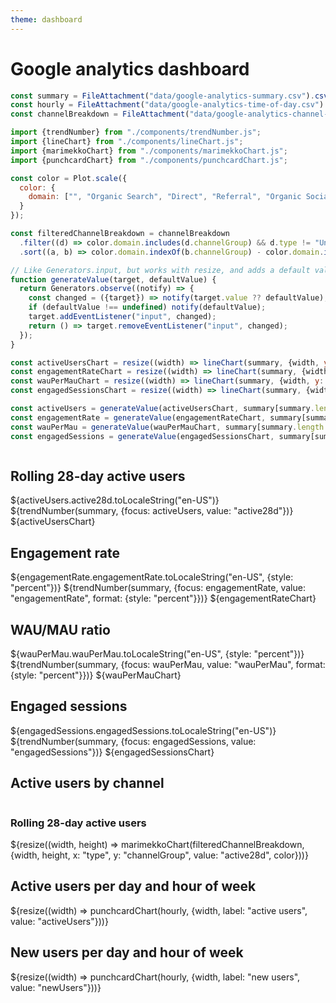 ```yaml
---
theme: dashboard
---
```


# Google analytics dashboard

```js
const summary = FileAttachment("data/google-analytics-summary.csv").csv({typed: true});
const hourly = FileAttachment("data/google-analytics-time-of-day.csv").csv({typed: true});
const channelBreakdown = FileAttachment("data/google-analytics-channel-breakdown.csv").csv({typed: true});
```

```js
import {trendNumber} from "./components/trendNumber.js";
import {lineChart} from "./components/lineChart.js";
import {marimekkoChart} from "./components/marimekkoChart.js";
import {punchcardChart} from "./components/punchcardChart.js";
```

```js
const color = Plot.scale({
  color: {
    domain: ["", "Organic Search", "Direct", "Referral", "Organic Social", "Unassigned"]
  }
});

const filteredChannelBreakdown = channelBreakdown
  .filter((d) => color.domain.includes(d.channelGroup) && d.type != "Unknown" && d.channelGroup !== "Unassigned")
  .sort((a, b) => color.domain.indexOf(b.channelGroup) - color.domain.indexOf(a.channelGroup));
```

<style type="text/css">

.crop {
  padding-bottom: 0;
  overflow: hidden;
}

</style>

```js
// Like Generators.input, but works with resize, and adds a default value.
function generateValue(target, defaultValue) {
  return Generators.observe((notify) => {
    const changed = ({target}) => notify(target.value ?? defaultValue);
    if (defaultValue !== undefined) notify(defaultValue);
    target.addEventListener("input", changed);
    return () => target.removeEventListener("input", changed);
  });
}

const activeUsersChart = resize((width) => lineChart(summary, {width, y: "active28d"}));
const engagementRateChart = resize((width) => lineChart(summary, {width, y: "engagementRate", percent: true}));
const wauPerMauChart = resize((width) => lineChart(summary, {width, y: "wauPerMau", percent: true}));
const engagedSessionsChart = resize((width) => lineChart(summary, {width, y: "engagedSessions"}));

const activeUsers = generateValue(activeUsersChart, summary[summary.length - 1]);
const engagementRate = generateValue(engagementRateChart, summary[summary.length - 1]);
const wauPerMau = generateValue(wauPerMauChart, summary[summary.length - 1]);
const engagedSessions = generateValue(engagedSessionsChart, summary[summary.length - 1]);
```

<div class="grid grid-cols-4">
  <div class="card crop">
    <h2>Rolling 28-day active users</h2>
    <span class="big">${activeUsers.active28d.toLocaleString("en-US")}</span>
    ${trendNumber(summary, {focus: activeUsers, value: "active28d"})}
    ${activeUsersChart}
  </div>
  <div class="card crop">
    <h2>Engagement rate</h2>
    <span class="big">${engagementRate.engagementRate.toLocaleString("en-US", {style: "percent"})}</span>
    ${trendNumber(summary, {focus: engagementRate, value: "engagementRate", format: {style: "percent"}})}
    ${engagementRateChart}
  </div>
  <div class="card crop">
    <h2>WAU/MAU ratio</h2>
    <span class="big">${wauPerMau.wauPerMau.toLocaleString("en-US", {style: "percent"})}</span>
    ${trendNumber(summary, {focus: wauPerMau, value: "wauPerMau", format: {style: "percent"}})}
    ${wauPerMauChart}
  </div>
  <div class="card crop">
    <h2>Engaged sessions</h2>
    <span class="big">${engagedSessions.engagedSessions.toLocaleString("en-US")}</span>
    ${trendNumber(summary, {focus: engagedSessions, value: "engagedSessions"})}
    ${engagedSessionsChart}
  </div>
</div>

<div class="grid grid-cols-2" style="grid-auto-rows: auto;">
  <div class="card grid-rowspan-4" style="max-width: none; display: flex; flex-direction: column;">
    <h2>Active users by channel</h2>
    <h3>Rolling 28-day active users</h3>
    <div style="flex-grow: 1;">${resize((width, height) => marimekkoChart(filteredChannelBreakdown, {width, height, x: "type", y: "channelGroup", value: "active28d", color}))}</div>
  </div>
  <div class="card grid-rowspan-2">
    <h2>Active users per day and hour of week</h2>
    ${resize((width) => punchcardChart(hourly, {width, label: "active users", value: "activeUsers"}))}
  </div>
  <div class="card grid-rowspan-2">
    <h2>New users per day and hour of week</h2>
    ${resize((width) => punchcardChart(hourly, {width, label: "new users", value: "newUsers"}))}
  </div>
</div>
